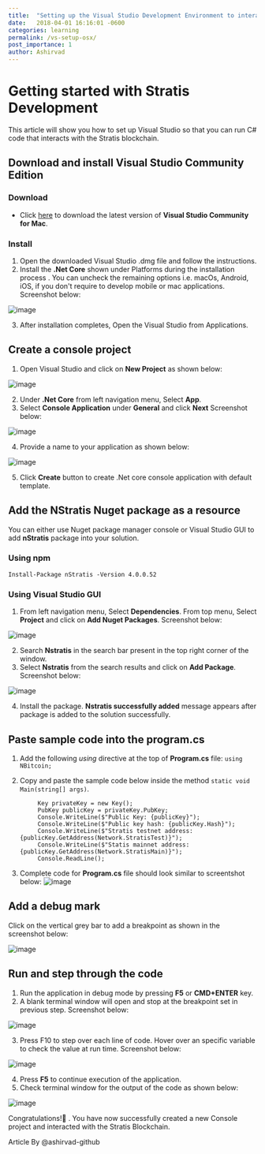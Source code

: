 ```yaml
---
title:  "Setting up the Visual Studio Development Environment to interact with the Stratis blockchain - OSX"
date:   2018-04-01 16:16:01 -0600
categories: learning
permalink: /vs-setup-osx/
post_importance: 1
author: Ashirvad
---
```

# Getting started with Stratis Development

This article will show you how to set up Visual Studio so that you can run C# code that interacts with the Stratis blockchain.

## Download and install Visual Studio Community Edition
### Download
- Click [here](https://www.visualstudio.com/vs/community/) to download the latest version of **Visual Studio Community for Mac**.
### Install
1. Open the downloaded Visual Studio .dmg file and follow the instructions.
2. Install the **.Net Core** shown under Platforms during the installation process . You can uncheck the remaining options i.e. macOs, Android, iOS, if you don't require to develop mobile or mac applications. Screenshot below:

![image](https://user-images.githubusercontent.com/2681744/38523840-58b5bc7c-3c6a-11e8-9fb1-f351f053d564.png)

3. After installation completes, Open the Visual Studio from Applications.
## Create a console project
1. Open Visual Studio and click on **New Project** as shown below:

![image](https://user-images.githubusercontent.com/2681744/38524321-d0de6ae0-3c6b-11e8-8fc1-6e5cae1ecfe7.png)

2. Under **.Net Core** from left navigation menu, Select **App**.
3. Select **Console Application** under **General** and click **Next** Screenshot below:

![image](https://user-images.githubusercontent.com/2681744/38524480-5a5ef118-3c6c-11e8-928a-100d02641d6a.png)

4. Provide a name to your application as shown below:

![image](https://user-images.githubusercontent.com/2681744/38524636-eea05902-3c6c-11e8-8c4b-f02612a83c31.png)

5. Click **Create** button to create .Net core console application with default template.

## Add the NStratis Nuget package as a resource
You can either use Nuget package manager console or Visual Studio GUI to add **nStratis** package into your solution.
### Using npm
`Install-Package nStratis -Version 4.0.0.52`
### Using Visual Studio GUI
1. From left navigation menu, Select **Dependencies**. From top menu, Select **Project** and click on **Add Nuget Packages**. Screenshot below:

![image](https://user-images.githubusercontent.com/2681744/38525015-50c1991a-3c6e-11e8-903e-91ee12f71b3e.png)

2. Search **Nstratis** in the search bar present in the top right corner of the window.
3. Select **Nstratis** from the search results and click on **Add Package**. Screenshot below:

![image](https://user-images.githubusercontent.com/2681744/38525157-e143b3ec-3c6e-11e8-8693-31a3d952cc50.png)

4. Install the package. **Nstratis successfully added** message appears after package is added to the solution successfully.
## Paste sample code into the program.cs
1.  Add the following _using_ directive at the top of **Program.cs** file:
`using NBitcoin;`
2. Copy and paste the sample code below inside the method `static void Main(string[] args)`.

            Key privateKey = new Key();
            PubKey publicKey = privateKey.PubKey;
            Console.WriteLine($"Public Key: {publicKey}");
            Console.WriteLine($"Public key hash: {publicKey.Hash}");
            Console.WriteLine($"Stratis testnet address: {publicKey.GetAddress(Network.StratisTest)}");
            Console.WriteLine($"Statis mainnet address: {publicKey.GetAddress(Network.StratisMain)}");
            Console.ReadLine();

3. Complete code for **Program.cs** file should look similar to screentshot below:
![image](https://user-images.githubusercontent.com/2681744/38525669-ca872600-3c70-11e8-9c94-08ebb0a52e00.png)
## Add a debug mark
Click on the vertical grey bar to add a breakpoint as shown in the screenshot below:

![image](https://user-images.githubusercontent.com/2681744/38525830-67770fac-3c71-11e8-868d-b0aa6e38fb69.png)

## Run and step through the code
1. Run the application in debug mode by pressing **F5** or **CMD+ENTER** key.
2. A blank terminal window will open and stop at the breakpoint set in previous step. Screenshot below:

![image](https://user-images.githubusercontent.com/2681744/38525975-09d68f8e-3c72-11e8-9337-531a6baa9537.png)

3. Press F10 to step over each line of code.  Hover over an specific variable to check the value at run time. Screenshot below:

![image](https://user-images.githubusercontent.com/2681744/38526149-c3a8b2b6-3c72-11e8-8989-2b136585fe7e.png)

4. Press **F5** to continue execution of the application.
5. Check terminal window for the output of the code as shown below:

![image](https://user-images.githubusercontent.com/2681744/38526225-10b45678-3c73-11e8-9498-0a5c7ba9bd52.png)

Congratulations!🎉  . You have now successfully created a new Console project and interacted with the Stratis Blockchain.

Article By @ashirvad-github
